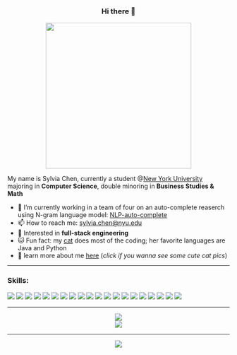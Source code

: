 <link rel="stylesheet"
href="https://fonts.googleapis.com/css?family=Lalezar">
    

<div align="center" margin="auto">
  <h3>Hi there 👋 </h3>
  <img src="https://media1.giphy.com/media/ABkE3PaZgOSQtaBSXm/giphy.gif?cid=790b761127591f7a8ce342cf3d86afe018b3a580b213e81c&rid=giphy.gif&ct=g"  width="330">
</div>

<!--
**Sylvia-Siyu-Chen/Sylvia-Siyu-Chen** is a ✨ _special_ ✨ repository because its `README.md` (this file) appears on your GitHub profile.

Here are some ideas to get you started:

- 🔭 I’m currently working on .
- 🌱 I’m currently 
- 👯 I’m looking to collaborate on ...
- 🤔 I’m looking for help with ...
- 💬 Ask me about ...
- 📫 How to reach me: ...
- 😄 Pronouns: ...
- ⚡ Fun fact: ...
-->

My name is Sylvia Chen, currently a student @[New York University](https://www.nyu.edu/) majoring in **Computer Science**, double minoring in **Business Studies & Math**

- 🔭 I’m currently working in a team of four on an auto-complete reaserch using N-gram language model: [NLP-auto-complete](https://github.com/Sylvia-Siyu-Chen/NLP-auto-complete)
- 📫 How to reach me: sylvia.chen@nyu.edu
- 💬 Interested in **full-stack engineering**
- 🐱 Fun fact: my [cat](https://www.sylviachen.me/cat) does most of the coding; her favorite languages are Java and Python 
- 👤 learn more about me [here](https://www.sylviachen.me)  (_click if you wanna see some cute cat pics_)  

- ---
### Skills: 

<div align="left">
<img  src="https://img.shields.io/badge/C-00599C?style=for-the-badge&logo=c&logoColor=white">
<img  src="https://img.shields.io/badge/C%2B%2B-00599C?style=for-the-badge&logo=c%2B%2B&logoColor=white">
<img  src="https://img.shields.io/badge/Java-ED8B00?style=for-the-badge&logo=java&logoColor=white">
<img  src="https://img.shields.io/badge/JavaScript-323330?style=for-the-badge&logo=javascript&logoColor=F7DF1E">
<img  src="https://img.shields.io/badge/json-5E5C5C?style=for-the-badge&logo=json&logoColor=white">
<img  src="https://img.shields.io/badge/Python-FFD43B?style=for-the-badge&logo=python&logoColor=blue">
<img  src="https://img.shields.io/badge/MongoDB-4EA94B?style=for-the-badge&logo=mongodb&logoColor=white">
<img  src="https://img.shields.io/badge/MySQL-005C84?style=for-the-badge&logo=mysql&logoColor=white">
<img  src="https://img.shields.io/badge/PostgreSQL-316192?style=for-the-badge&logo=postgresql&logoColor=white">
<img  src="https://img.shields.io/badge/Neo4j-018bff?style=for-the-badge&logo=neo4j&logoColor=white">

<img  src="https://img.shields.io/badge/Node.js-339933?style=for-the-badge&logo=nodedotjs&logoColor=white">
<img  src="https://img.shields.io/badge/React-20232A?style=for-the-badge&logo=react&logoColor=61DAFB">

<img src="https://img.shields.io/badge/HTML5-E34F26?style=for-the-badge&logo=html5&logoColor=white">
<img src="https://img.shields.io/badge/CSS3-1572B6?style=for-the-badge&logo=css3&logoColor=white">
 <img src="https://img.shields.io/badge/LaTeX-47A141?style=for-the-badge&logo=LaTeX&logoColor=white">
 <img src="https://img.shields.io/badge/Numpy-777BB4?style=for-the-badge&logo=numpy&logoColor=white">
 <img src="https://img.shields.io/badge/Pandas-2C2D72?style=for-the-badge&logo=pandas&logoColor=white">
 <img src="https://img.shields.io/badge/Bootstrap-563D7C?style=for-the-badge&logo=bootstrap&logoColor=white">
 <img src="https://img.shields.io/badge/Mocha-8D6748?style=for-the-badge&logo=Mocha&logoColor=white">
 <img src="https://img.shields.io/badge/Postman-FF6C37?style=for-the-badge&logo=Postman&logoColor=white">

</div>


---

<div align="center">
  <img src="https://github-readme-stats.vercel.app/api?username=sylvia-siyu-chen&theme=prussian">
</div>

<div align="center">
<img src="https://github-profile-summary-cards.vercel.app/api/cards/profile-details?username=sylvia-siyu-chen&theme=nord_bright">
  </div>


<!-- [![Anurag's GitHub stats](https://github-readme-stats.vercel.app/api?username=Sylvia-Siyu-Chen)](https://github.com/anuraghazra/github-readme-stats)
 -->
---
<!-- [![Top Langs](https://github-readme-stats.vercel.app/api/top-langs/?username=Sylvia-Siyu-Chen)](https://github.com/anuraghazra/github-readme-stats)
 -->
 <div align="center" >
<img src="https://raw.githubusercontent.com/akshitagupta15june/akshitagupta15june/output/github-contribution-grid-snake.svg">
  </div>
